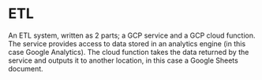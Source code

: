 # ETL
An ETL system, written as 2 parts; a GCP service and a GCP cloud function. The service provides access to data stored in an analytics engine (in this case Google Analytics). The cloud function takes the data returned by the service and outputs it to another location, in this case a Google Sheets document.

